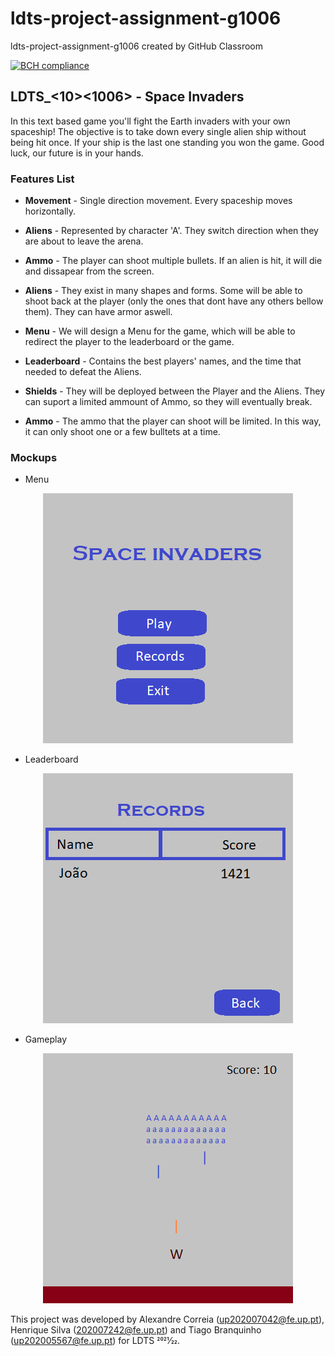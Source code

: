 # ldts-project-assignment-g1006
ldts-project-assignment-g1006 created by GitHub Classroom

[![BCH compliance](https://bettercodehub.com/edge/badge/FEUP-LDTS-2021/ldts-project-assignment-g1006?branch=main&token=6c2912fabeb46d2118283b31263a3e4c40ce67a8)](https://bettercodehub.com/)

## LDTS_<10><1006> - Space Invaders


In this text based game you'll fight the Earth invaders with your own spaceship! The objective is to take down every single alien ship without being hit once. If your ship is the last one standing you won the game. Good luck, our future is in your hands.

### Features List

- **Movement** - Single direction movement. Every spaceship moves horizontally.

- **Aliens** - Represented by character 'A'. They switch direction when they are about to leave the arena.
- **Ammo** - The player can shoot multiple bullets. If an alien is hit, it will die and dissapear from the screen.

- **Aliens** - They exist in many shapes and forms. Some will be able to shoot back at the player (only the ones that dont have any others bellow them). They can have armor aswell.

- **Menu** - We will design a Menu for the game, which will be able to redirect the player to the leaderboard or the game.

- **Leaderboard** - Contains the best players' names, and the time that needed to defeat the Aliens.

- **Shields** - They will be deployed between the Player and the Aliens. They can suport a limited ammount of Ammo, so they will eventually break.

- **Ammo** - The ammo that the player can shoot will be limited. In this way, it can only shoot one or a few bulltets at a time.

### Mockups

- Menu

<p align="center" justify="center">
  <img src="docs/menuMock.png"/>
</p>

- Leaderboard

<p align="center" justify="center">
  <img src="docs/recordsMock.png"/>
</p>

- Gameplay

<p align="center" justify="center">
  <img src="docs/gameplayMock.png"/>
</p>

This project was developed by Alexandre Correia (up202007042@fe.up.pt), Henrique Silva (202007242@fe.up.pt) and Tiago Branquinho (up202005567@fe.up.pt) for LDTS 2021⁄22.
